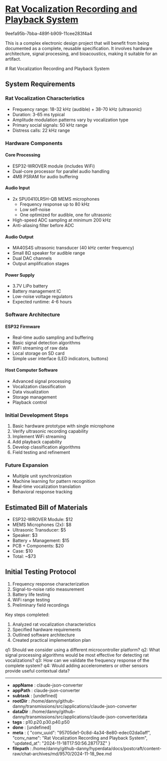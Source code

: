 # [Rat Vocalization Recording and Playback System](https://claude.ai/chat/95705de1-0c8d-4a34-8e80-edec02da0aff)

9eefa95b-7bba-489f-b909-11cee283f4a4

 <antThinking>This is a complex electronic design project that will benefit from being documented as a complete, reusable specification. It involves hardware architecture, signal processing, and bioacoustics, making it suitable for an artifact.</antThinking>

<antArtifact identifier="rat-vocalization-device" type="text/markdown" title="Rat Vocalization Recording and Playback System Specification">
# Rat Vocalization Recording and Playback System

## System Requirements

### Rat Vocalization Characteristics
- Frequency range: 18-32 kHz (audible) + 38-70 kHz (ultrasonic)
- Duration: 3-65 ms typical
- Amplitude modulation patterns vary by vocalization type
- Primary social signals: 50 kHz range
- Distress calls: 22 kHz range

### Hardware Components

#### Core Processing
- ESP32-WROVER module (includes WiFi)
- Dual-core processor for parallel audio handling
- 4MB PSRAM for audio buffering

#### Audio Input
- 2x SPU0410LR5H-QB MEMS microphones
  - Frequency response up to 80 kHz
  - Low self-noise
  - One optimized for audible, one for ultrasonic
- High-speed ADC sampling at minimum 200 kHz
- Anti-aliasing filter before ADC

#### Audio Output
- MA40S4S ultrasonic transducer (40 kHz center frequency)
- Small 8Ω speaker for audible range
- Dual DAC channels
- Output amplification stages

#### Power Supply
- 3.7V LiPo battery
- Battery management IC
- Low-noise voltage regulators
- Expected runtime: 4-6 hours

### Software Architecture

#### ESP32 Firmware
- Real-time audio sampling and buffering
- Basic signal detection algorithms
- WiFi streaming of raw data
- Local storage on SD card
- Simple user interface (LED indicators, buttons)

#### Host Computer Software
- Advanced signal processing
- Vocalization classification
- Data visualization
- Storage management
- Playback control

### Initial Development Steps
1. Basic hardware prototype with single microphone
2. Verify ultrasonic recording capability
3. Implement WiFi streaming
4. Add playback capability
5. Develop classification algorithms
6. Field testing and refinement

### Future Expansion
- Multiple unit synchronization
- Machine learning for pattern recognition
- Real-time vocalization translation
- Behavioral response tracking

## Estimated Bill of Materials
- ESP32-WROVER Module: $12
- MEMS Microphones (2x): $8
- Ultrasonic Transducer: $5
- Speaker: $3
- Battery + Management: $15
- PCB + Components: $20
- Case: $10
- Total: ~$73

## Initial Testing Protocol
1. Frequency response characterization
2. Signal-to-noise ratio measurement
3. Battery life testing
4. WiFi range testing
5. Preliminary field recordings
</antArtifact>

Key steps completed:
1. Analyzed rat vocalization characteristics
2. Specified hardware requirements
3. Outlined software architecture
4. Created practical implementation plan

q1: Should we consider using a different microcontroller platform?
q2: What signal processing algorithms would be most effective for detecting rat vocalizations?
q3: How can we validate the frequency response of the complete system?
q4: Would adding accelerometers or other sensors provide useful contextual data?

---

* **appName** : claude-json-converter
* **appPath** : claude-json-converter
* **subtask** : [undefined]
* **rootDir** : /home/danny/github-danny/transmissions/src/applications/claude-json-converter
* **dataDir** : /home/danny/github-danny/transmissions/src/applications/claude-json-converter/data
* **tags** : p10.p20.p30.p40.p50
* **done** : [undefined]
* **meta** : {
  "conv_uuid": "95705de1-0c8d-4a34-8e80-edec02da0aff",
  "conv_name": "Rat Vocalization Recording and Playback System",
  "updated_at": "2024-11-18T17:50:56.287173Z"
}
* **filepath** : /home/danny/github-danny/hyperdata/docs/postcraft/content-raw/chat-archives/md/9570/2024-11-18_9ee.md